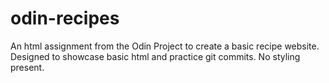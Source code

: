 # odin-recipes
An html assignment from the Odin Project to create a basic recipe website.
Designed to showcase basic html and practice git commits.
No styling present.
